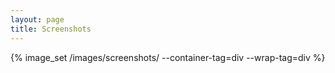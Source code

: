 ```yaml
---
layout: page
title: Screenshots
---
```


{% image_set /images/screenshots/ --container-tag=div --wrap-tag=div %}